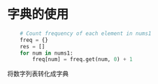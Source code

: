 # 字典的使用
        

```python
    # Count frequency of each element in nums1
    freq = {}
    res = []
    for num in nums1:
        freq[num] = freq.get(num, 0) + 1
```

将数字列表转化成字典